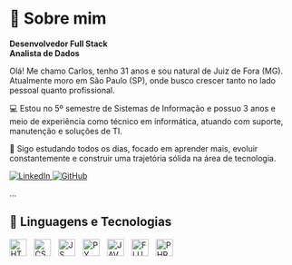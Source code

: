 # 👋 Sobre mim

**Desenvolvedor Full Stack** <br>
**Analista de Dados**

Olá! Me chamo Carlos, tenho 31 anos e sou natural de Juiz de Fora (MG). Atualmente moro em São Paulo (SP), onde busco crescer tanto no lado pessoal quanto profissional.

💻 Estou no 5º semestre de Sistemas de Informação e possuo 3 anos e meio de experiência como técnico em informática, atuando com suporte, manutenção e soluções de TI.

🚀 Sigo estudando todos os dias, focado em aprender mais, evoluir constantemente e construir uma trajetória sólida na área de tecnologia.

<p align="left">
  <a href="https://www.linkedin.com/in/carlos-alberto-a25300302" target="_blank">
    <img 
      src="https://img.shields.io/badge/LinkedIn-0077B5?style=for-the-badge&logo=linkedin&logoColor=white" 
      alt="LinkedIn"
    />
  </a>

  <a href="https://github.com/CarlosDevZera" target="_blank">
    <img 
      src="https://img.shields.io/badge/GitHub-000?style=for-the-badge&logo=github&logoColor=white" 
      alt="GitHub"
    />
  </a>
</p>

...

## 🤖 Linguagens e Tecnologias
<img
  align="left"
  alt="HTML"
  title="HTML"
  width="30px"
  style="padding-right: 10px;"
  src="https://cdn.jsdelivr.net/gh/devicons/devicon@latest/icons/html5/html5-original-wordmark.svg" 
/>
<img
  align="left"
  alt="CSS"
  title="CSS"
  width="30px"
  style="padding-right: 10px;"
  src="https://cdn.jsdelivr.net/gh/devicons/devicon@latest/icons/css3/css3-original-wordmark.svg" 
/>
<img
  align="left"
  alt="JS"
  title="JS"
  width="30px"
  style="padding-right: 10px;"
  src="https://cdn.jsdelivr.net/gh/devicons/devicon@latest/icons/javascript/javascript-original.svg"
/>
<img
  align="left"
  alt="PY"
  title="PY"
  width="30px"
  style="padding-right: 10px;"
  src="https://cdn.jsdelivr.net/gh/devicons/devicon@latest/icons/python/python-original-wordmark.svg"
/>
<img
  align="left"
  alt="JAVA"
  title="JAVA"
  width="30px"
  style="padding-right: 10px;"
  src="https://cdn.jsdelivr.net/gh/devicons/devicon@latest/icons/java/java-original.svg"
/>
<img
  align="left"
  alt="FLUTTER"
  title="FLUTTER"
  width="30px"
  style="padding-right: 10px;"
  src="https://cdn.jsdelivr.net/gh/devicons/devicon@latest/icons/flutter/flutter-original.svg"
/>
<img
  align="left"
  alt="PHP"
  title="PHP"
  width="30px"
  style="padding-right: 10px;"
  src="https://cdn.jsdelivr.net/gh/devicons/devicon@latest/icons/php/php-original.svg"
/>
          
